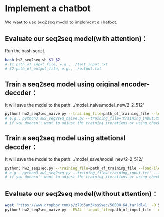 # Implement a chatbot
We want to use seq2seq model to implement a chatbot.

## Evaluate our seq2seq model(with attention)：
Run the bash script.
```Bash
bash hw2_seq2seq.sh $1 $2
# $1:path_of_input_file, e.g., ./test_input.txt
# $2:path_of_output_file, e.g., ./output.txt
```
## Train a seq2seq model using original encoder-decoder：
It will save the model to the path: ./model_naive/model_new/2-2_512/
```Bash
python3 hw2_seq2seq_naive.py --training_file=path_of_training_file --loadFilename=path_of_checkpoint_file --n_iterations=a_number
# e.g., python3 hw2_seq2seq_naive.py --training_file='training_input.txt' --loadFilename='model.tar' --n_iterations=50000
# if you doensn't want to adjust the training iterations or using checkpoint, please feel free to ignore these arguments
```
## Train a seq2seq model using attetional decoder：
It will save the model to the path: ./model_save/model_new/2-2_512/
```Bash
python3 hw2_seq2seq.py --training_file=path_of_training_file --loadFilename=path_of_checkpoint_file --n_iterations=a_number
# e.g., python3 hw2_seq2seq.py --training_file='training_input.txt' --loadFilename='model.tar' --n_iterations=50000
# if you doensn't want to adjust the training iterations or using checkpoint, please feel free to ignore these arguments
```
## Evaluate our seq2seq model(without attention)：
```Bash
wget 'https://www.dropbox.com/s/z79d5am3kss9wec/50000_64.tar?dl=1' -O 50000_64.tar
python3 hw2_seq2seq_naive.py --EVAL --input_file=path_of_input_file --output_file=path_of_output_file --loadFilename=./50000_64.tar
```



